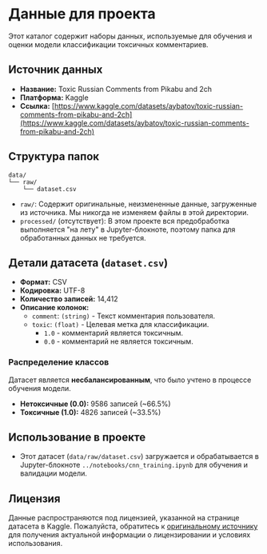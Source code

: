 # Данные для проекта

Этот каталог содержит наборы данных, используемые для обучения и оценки модели классификации токсичных комментариев.

## Источник данных

-   **Название:** Toxic Russian Comments from Pikabu and 2ch
-   **Платформа:** Kaggle
-   **Ссылка:** [https://www.kaggle.com/datasets/aybatov/toxic-russian-comments-from-pikabu-and-2ch](https://www.kaggle.com/datasets/aybatov/toxic-russian-comments-from-pikabu-and-2ch)

## Структура папок

```
data/
└── raw/
    └── dataset.csv
```

-   `raw/`: Содержит оригинальные, неизмененные данные, загруженные из источника. Мы никогда не изменяем файлы в этой директории.
-   `processed/` (отсутствует): В этом проекте вся предобработка выполняется "на лету" в Jupyter-блокноте, поэтому папка для обработанных данных не требуется.

## Детали датасета (`dataset.csv`)

-   **Формат:** CSV
-   **Кодировка:** UTF-8
-   **Количество записей:** 14,412
-   **Описание колонок:**
    -   `comment`: `(string)` - Текст комментария пользователя.
    -   `toxic`: `(float)` - Целевая метка для классификации.
        -   `1.0` - комментарий является токсичным.
        -   `0.0` - комментарий не является токсичным.

### Распределение классов

Датасет является **несбалансированным**, что было учтено в процессе обучения модели.

-   **Нетоксичные (0.0):** 9586 записей (~66.5%)
-   **Токсичные (1.0):** 4826 записей (~33.5%)

## Использование в проекте

-   Этот датасет (`data/raw/dataset.csv`) загружается и обрабатывается в Jupyter-блокноте `../notebooks/cnn_training.ipynb` для обучения и валидации модели.

## Лицензия

Данные распространяются под лицензией, указанной на странице датасета в Kaggle. Пожалуйста, обратитесь к [оригинальному источнику](https://www.kaggle.com/datasets/aybatov/toxic-russian-comments-from-pikabu-and-2ch) для получения актуальной информации о лицензировании и условиях использования.
